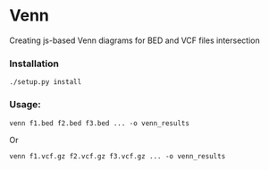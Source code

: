# Venn
Creating js-based Venn diagrams for BED and VCF files intersection

### Installation
```
./setup.py install
```

### Usage:
```
venn f1.bed f2.bed f3.bed ... -o venn_results
```
Or
```
venn f1.vcf.gz f2.vcf.gz f3.vcf.gz ... -o venn_results
```